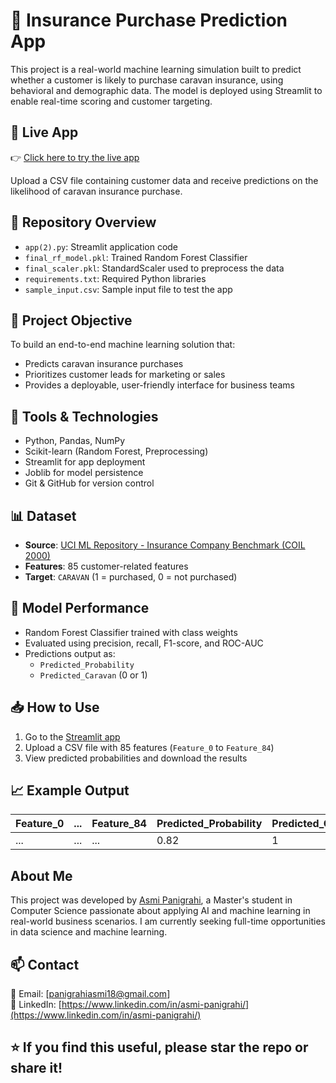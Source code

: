 # 🧠 Insurance Purchase Prediction App

This project is a real-world machine learning simulation built to predict whether a customer is likely to purchase caravan insurance, using behavioral and demographic data. The model is deployed using Streamlit to enable real-time scoring and customer targeting.

## 🚀 Live App

👉 [Click here to try the live app](https://insurance-prediction-app-sbvenweidyku9gdpx2lbdz.streamlit.app)

Upload a CSV file containing customer data and receive predictions on the likelihood of caravan insurance purchase.

## 📂 Repository Overview

- `app(2).py`: Streamlit application code
- `final_rf_model.pkl`: Trained Random Forest Classifier
- `final_scaler.pkl`: StandardScaler used to preprocess the data
- `requirements.txt`: Required Python libraries
- `sample_input.csv`: Sample input file to test the app

## 🎯 Project Objective

To build an end-to-end machine learning solution that:
- Predicts caravan insurance purchases
- Prioritizes customer leads for marketing or sales
- Provides a deployable, user-friendly interface for business teams

## 🧰 Tools & Technologies

- Python, Pandas, NumPy
- Scikit-learn (Random Forest, Preprocessing)
- Streamlit for app deployment
- Joblib for model persistence
- Git & GitHub for version control

## 📊 Dataset

- **Source**: [UCI ML Repository - Insurance Company Benchmark (COIL 2000)](https://archive.ics.uci.edu/dataset/125/insurance+company+benchmark+coil+2000)
- **Features**: 85 customer-related features
- **Target**: `CARAVAN` (1 = purchased, 0 = not purchased)

## 🧪 Model Performance

- Random Forest Classifier trained with class weights
- Evaluated using precision, recall, F1-score, and ROC-AUC
- Predictions output as:
  - `Predicted_Probability`
  - `Predicted_Caravan` (0 or 1)

## 📥 How to Use

1. Go to the [Streamlit app](https://insurance-prediction-app-sbvenweidyku9gdpx2lbdz.streamlit.app)
2. Upload a CSV file with 85 features (`Feature_0` to `Feature_84`)
3. View predicted probabilities and download the results

## 📈 Example Output

| Feature_0 | ... | Feature_84 | Predicted_Probability | Predicted_Caravan |
|-----------|-----|-------------|------------------------|-------------------|
| ...       | ... | ...         | 0.82                   | 1                 |

## About Me

This project was developed by [Asmi Panigrahi](https://www.linkedin.com/in/asmi-panigrahi/), a Master's student in Computer Science passionate about applying AI and machine learning in real-world business scenarios. I am currently seeking full-time opportunities in data science and machine learning.

## 📫 Contact

📧 Email: [panigrahiasmi18@gmail.com]  
🔗 LinkedIn: [https://www.linkedin.com/in/asmi-panigrahi/](https://www.linkedin.com/in/asmi-panigrahi/)

## ⭐️ If you find this useful, please star the repo or share it!

